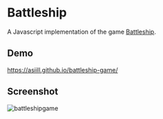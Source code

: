 # Battleship
A Javascript implementation of the game [Battleship](https://en.wikipedia.org/wiki/Battleship_(game)).

## Demo
https://asiill.github.io/battleship-game/

## Screenshot
![battleshipgame](https://github.com/asiill/battleship-game/assets/9745019/7ac3a1b1-a976-4f08-946c-8a0efddfa596)

